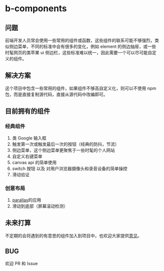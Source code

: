 # b-components

## 问题

前端开发人员常会使用一些常用的组件或函数，这些组件的联系可能不够强烈，类似侧边菜单，不同的标准中会有很多的变化，例如 element 的侧边抽屉，或一些时髦网页的类苹果 ui 侧边栏，这些标准难以统一，因此需要一个可以尽可能自定义的组件。

## 解决方案

这个项目中包含一些常用的组件，如果组件不够高自定义化，则可以不使用 npm 包，而是直接复制源代码，直接从源代码中改编即可。

## 目前拥有的组件

### 经典组件

1. 类 Google 输入框
2. 触发第一次或触发最后一次的按钮（经典的防抖，节流）
3. 侧边菜单，这个侧边菜单更聚焦于一些时髦的个人网站
4. 自定义右键菜单
5. canvas api 的简单使用
6. switch 按钮 以及 对用户浏览器摄像头和录音设备的简单操控
7. 滑动验证

### 创意布局

1. [parallax](https://github.com/wagerfield/parallax)的应用
2. 滑动到底部（屏幕滚动检测）

## 未来打算

不定期的会将遇到的有意思的组件加入到项目中，也欢迎大家提供[意见](https://github.com/Bayn-Web)。

## BUG

欢迎 PR 和 Issue
